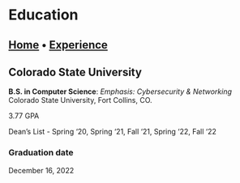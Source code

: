 # Education

## [Home](./README.md) • [Experience](./Experience.md)

## Colorado State University
**B.S. in Computer Science**: *Emphasis: Cybersecurity & Networking*
Colorado State University,
Fort Collins, CO.

3.77 GPA

Dean’s List - Spring ‘20, Spring ‘21, Fall ‘21, Spring ‘22, Fall ‘22
### Graduation date
December 16, 2022